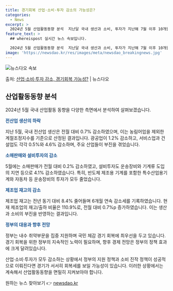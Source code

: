```yaml
---
title: 경기회복 산업·소비·투자 감소의 가능성은?
categories:
  - News
excerpt: >
  2024년 5월 산업활동동향 분석  지난달 국내 생산과 소비, 투자가 지난해 7월 이후 10개월 만에 모두 …
feature_text: >
  ## whereispost 실시간 뉴스 속보입니다.

  2024년 5월 산업활동동향 분석  지난달 국내 생산과 소비, 투자가 지난해 7월 이후 10개월 만에 모두 …
image: 'https://newsdao.kr/res/images/meta/newsdao_breakingnews.jpg'
---
```


![뉴스다오 속보](https://newsdao.kr/res/images/meta/newsdao_breakingnews.jpg)

<p>출처: <a href="https://newsdao.kr/4505" rel="dofollow">산업·소비·투자 감소, 경기회복 가능성?</a> | 뉴스다오</p>

<h2 data-ke-size="size26">산업활동동향 분석</h2>
2024년 5월 국내 산업활동 동향을 다양한 측면에서 분석하여 살펴보겠습니다.

<p data-ke-size="size16"><b><span style="color: #1a5490;">전산업 생산의 하락</span></b></p>
지난 5월, 국내 전산업 생산은 전월 대비 0.7% 감소하였으며, 이는 농림어업을 제외한 계절조정지수를 기준으로 산정된 결과입니다. 광공업이 1.2% 감소하고, 서비스업과 건설업도 각각 0.5%와 4.6% 감소하며, 주요 산업들이 부진을 겪었습니다.

<p data-ke-size="size16"><b><span style="color: #1a5490;">소매판매와 설비투자의 감소</span></b></p>
5월에는 소매판매가 전월 대비 0.2% 감소하였고, 설비투자도 운송장비와 기계류 도입의 지연 등으로 4.1% 감소하였습니다. 특히, 반도체 제조용 기계를 포함한 특수산업용기계와 자동차 등 운송장비의 투자가 모두 줄었습니다.

<p data-ke-size="size16"><b><span style="color: #1a5490;">제조업 재고의 감소</span></b></p>
제조업 재고는 전년 동기 대비 8.4% 줄어들며 6개월 연속 감소세를 기록하였습니다. 현재 제조업의 재고/출하 비율은 110.9%로, 전월 대비 0.7%p 증가하였습니다. 이는 생산과 소비의 부진을 반영하는 결과입니다.

<p data-ke-size="size16"><b><span style="color: #1a5490;">정부의 대응과 향후 전망</span></b></p>
정부는 내수 취약부문을 집중 지원하며 국민 체감 경기 회복에 최우선을 두고 있습니다. 경기 회복을 위한 정부의 지속적인 노력이 필요하며, 향후 경제 전망은 정부의 정책 효과에 크게 달려있습니다.

산업·소비·투자가 모두 감소하는 상황에서 정부의 지원 정책과 소비 진작 정책이 성공적으로 이뤄진다면 경기가 서서히 회복세를 보일 가능성이 있습니다. 이러한 상황에서는 계속해서 산업활동동향을 면밀히 지켜보아야 합니다. 

원하는 뉴스 찾아보기 👉 <a href="https://newsdao.kr" rel="dofollow">newsdao.kr</a>


